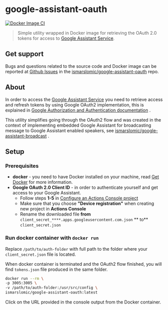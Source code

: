# google-assistant-oauth

[![Docker Image CI](https://github.com/ismarslomic/google-assistant-oauth/actions/workflows/docker-image.yml/badge.svg?branch=main)](https://github.com/ismarslomic/google-assistant-oauth/actions/workflows/docker-image.yml)
> Simple utility wrapped in Docker image for retrieving the OAuth 2.0 tokens for access to
> [Google Assistant Service](https://developers.google.com/assistant/sdk/overview#google_assistant_service).

## Get support

Bugs and questions related to the source code and Docker image can be reported at
[Github Issues](https://github.com/ismarslomic/google-assistant-oauth/issues) in the
[ismarslomic/google-assistant-oauth](https://github.com/ismarslomic/google-assistant-oauth) repo.


## About

In order to access the
[Google Assistant Service](https://developers.google.com/assistant/sdk/overview#google_assistant_service)
you need to retrieve access and refresh tokens by using Google OAuth2 implementation, this is
explained in
[Google Authorization and Authentication documentation](https://developers.google.com/identity/protocols/oauth2/openid-connect)
.

This utility simplifies going through the OAuth2 flow and was created in the context of implementing
embedded Google Assistant for broadcasting message to Google Assistant enabled speakers,
see [ismarslomic/google-assistant-broadcast](https://github.com/ismarslomic/google-assistant-broadcast)
.

## Setup

### Prerequisites

- **docker** - you need to have Docker installed on your machine,
  read [Get Docker](https://docs.docker.com/get-docker/) for more information.
- **Google OAuth 2.0 Client ID** - in order to authenticate yourself and get access to your Google
  Assistant.
    - Follow steps **1-5**
      in [Configure an Actions Console project](https://developers.google.com/assistant/sdk/guides/service/python/embed/config-dev-project-and-account)
    - Make sure that you choose **"Device registration"** when creating new project in **Actions
      Console**
    - Rename the downloaded file **from** `client_secret_****.apps.googleusercontent.com.json` **
      to** `client_secret.json`

### Run docker container with `docker run`
Replace `/path/to/auth-folder` with full path to the folder where your `client_secret.json` file is
located. 

When docker container is terminated and the OAuth2 flow finished, you will find `tokens.json`
file produced in the same folder.

```bash
docker run --rm \
-p 3005:3005 \
-v /path/to/auth-folder:/usr/src/config \
ismarslomic/google-assistant-oauth:latest
```

Click on the URL provided in the console output from the Docker container.


